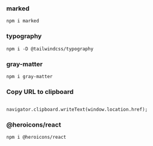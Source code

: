 ### marked

```
npm i marked

```

### typography

```
npm i -D @tailwindcss/typography

```

### gray-matter

```
npm i gray-matter

```

### Copy URL to clipboard

```

navigator.clipboard.writeText(window.location.href);

```

### @heroicons/react

```
npm i @heroicons/react

```

###

```


```

###

```


```

###

```


```

###

```


```

###

```


```

###

```


```

###

```


```

